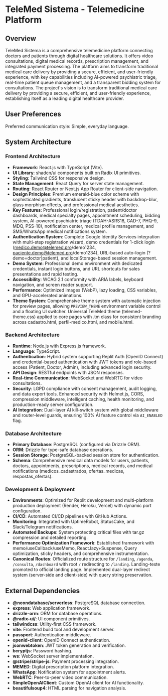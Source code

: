 # TeleMed Sistema - Telemedicine Platform

## Overview
TeleMed Sistema is a comprehensive telemedicine platform connecting doctors and patients through digital healthcare solutions. It offers video consultations, digital medical records, prescription management, and integrated payment processing. The platform aims to transform traditional medical care delivery by providing a secure, efficient, and user-friendly experience, with key capabilities including AI-powered psychiatric triage, real-time patient queue management, and a transparent bidding system for consultations. The project's vision is to transform traditional medical care delivery by providing a secure, efficient, and user-friendly experience, establishing itself as a leading digital healthcare provider.

## User Preferences
Preferred communication style: Simple, everyday language.

## System Architecture

### Frontend Architecture
- **Framework**: React.js with TypeScript (Vite).
- **UI Library**: shadcn/ui components built on Radix UI primitives.
- **Styling**: Tailwind CSS for responsive design.
- **State Management**: React Query for server state management.
- **Routing**: React Router or Next.js App Router for client-side navigation.
- **Design Principles**: Premium emerald-blue color scheme with sophisticated gradients, translucent sticky header with backdrop-blur, glass morphism effects, and professional medical aesthetics.
- **Key Features**: Professional login/registration, patient/doctor dashboards, medical specialty pages, appointment scheduling, bidding system, AI-powered psychiatric triage (TDAH-ASRS18, GAD-7, PHQ-9, MDQ, PSS-10), notification center, medical profile management, and SMS/WhatsApp medical notifications system.
- **Authentication System**: Complete Google Identity Services integration with multi-step registration wizard, demo credentials for 1-click login (medico.demo@telemed.pro/demo1234, paciente.demo@telemed.pro/demo1234), URL-based auto-login (?demo=doctor|patient), and localStorage-based session management.
- **Demo System**: Professional demo environment with dedicated credentials, instant login buttons, and URL shortcuts for sales presentations and rapid testing.
- **Accessibility**: WCAG 2.1 conformity with ARIA labels, keyboard navigation, and screen reader support.
- **Performance**: Optimized images (WebP), lazy loading, CSS variables, and GPU-accelerated animations.
- **Theme System**: Comprehensive theme system with automatic injection for preview pages, allowing `PREVIEW_THEME` environment variable control and a floating UI switcher. Universal TeleMed theme (telemed-theme.css) applied to core pages with .tm class for consistent branding across cadastro.html, perfil-medico.html, and mobile.html.

### Backend Architecture
- **Runtime**: Node.js with Express.js framework.
- **Language**: TypeScript.
- **Authentication**: Hybrid system supporting Replit Auth (OpenID Connect) and credential-based authentication with JWT tokens and role-based access (Patient, Doctor, Admin), including advanced login security.
- **API Design**: RESTful endpoints with JSON responses.
- **Real-time Communication**: WebSocket and WebRTC for video consultations.
- **Security**: LGPD compliance with consent management, audit logging, and data export tools. Enhanced security with Helmet.js, CORS, compression middleware, intelligent caching, health monitoring, and production-ready server configuration.
- **AI Integration**: Dual-layer AI kill-switch system with global middleware and router-level guards, ensuring 100% AI feature control via `AI_ENABLED` flag.

### Database Architecture
- **Primary Database**: PostgreSQL (configured via Drizzle ORM).
- **ORM**: Drizzle for type-safe database operations.
- **Session Storage**: PostgreSQL-backed session store for authentication.
- **Schema**: Comprehensive medical data models for users, patients, doctors, appointments, prescriptions, medical records, and medical notifications (medicos_cadastrados, ofertas_medicas, respostas_ofertas).

### Development & Deployment
- **Environments**: Optimized for Replit development and multi-platform production deployment (Render, Heroku, Vercel) with dynamic port configuration.
- **CI/CD**: Automated CI/CD pipelines with GitHub Actions.
- **Monitoring**: Integrated with UptimeRobot, StatusCake, and Slack/Telegram notifications.
- **Automated Backups**: System protecting critical files with tar.gz compression and detailed reporting.
- **Performance Optimization Framework**: Established framework with memo/useCallback/useMemo, React.lazy+Suspense, Query optimization, sticky headers, and comprehensive instrumentation.
- **Canonical Routes**: Officialized route structure for `/landing`, `/agenda`, `/consulta`, `/dashboard` with root `/` redirecting to `/landing`. Landing-teste promoted to official landing page. Implemented dual-layer redirect system (server-side and client-side) with query string preservation.

## External Dependencies

- **@neondatabase/serverless**: PostgreSQL database connection.
- **express**: Web application framework.
- **drizzle-orm**: ORM for database operations.
- **@radix-ui/**: UI component primitives.
- **tailwindcss**: Utility-first CSS framework.
- **vite**: Frontend build tool and development server.
- **passport**: Authentication middleware.
- **openid-client**: OpenID Connect authentication.
- **jsonwebtoken**: JWT token generation and verification.
- **bcryptjs**: Password hashing.
- **ws**: WebSocket server implementation.
- **@stripe/stripe-js**: Payment processing integration.
- **MEMED**: Digital prescription platform integration.
- **WhatsApp**: Notification system for appointment alerts.
- **WebRTC**: Peer-to-peer video communication.
- **SimpleOpenAIClient**: Custom OpenAI client for AI functionality.
- **beautifulsoup4**: HTML parsing for navigation analysis.